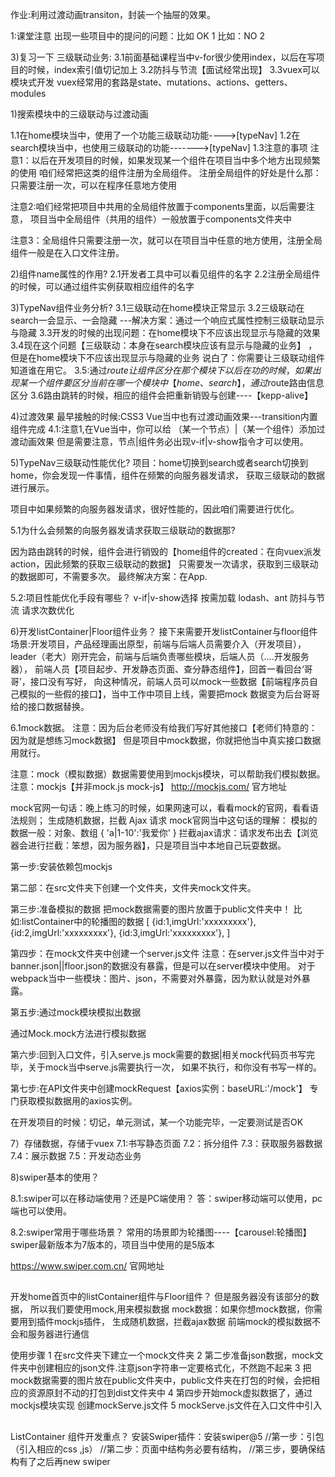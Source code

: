 作业:利用过渡动画transiton，封装一个抽屉的效果。



1:课堂注意
出现一些项目中的提问的问题：比如 OK    1
                         比如：NO    2






3)复习一下
三级联动业务:
3.1前面基础课程当中v-for很少使用index，以后在写项目的时候，index索引值切记加上
3.2防抖与节流【面试经常出现】
3.3vuex可以模块式开发
vuex经常用的套路是state、mutations、actions、getters、modules



1)搜索模块中的三级联动与过渡动画


1.1在home模块当中，使用了一个功能三级联动功能---->[typeNav]
1.2在search模块当中，也使用三级联动的功能------->[typeNav]
1.3注意的事项
注意1：以后在开发项目的时候，如果发现某一个组件在项目当中多个地方出现频繁的使用
咱们经常把这类的组件注册为全局组件。
注册全局组件的好处是什么那：只需要注册一次，可以在程序任意地方使用

注意2:咱们经常把项目中共用的全局组件放置于components里面，以后需要注意，
项目当中全局组件（共用的组件）一般放置于components文件夹中

注意3：全局组件只需要注册一次，就可以在项目当中任意的地方使用，注册全局组件一般是在入口文件注册。



2)组件name属性的作用?
2.1开发者工具中可以看见组件的名字
2.2注册全局组件的时候，可以通过组件实例获取相应组件的名字




3)TypeNav组件业务分析?
3.1三级联动在home模块正常显示
3.2三级联动在search一会显示、一会隐藏 ---解决方案：通过一个响应式属性控制三级联动显示与隐藏
3.3开发的时候的出现问题：在home模块下不应该出现显示与隐藏的效果
3.4现在这个问题【三级联动：本身在search模块应该有显示与隐藏的业务】 ，但是在home模块下不应该出现显示与隐藏的业务
说白了：你需要让三级联动组件知道谁在用它。
3.5:通过$route让组件区分在那个模块下
以后在功的时候，如果出现某一个组件要区分当前在哪一个模块中【home、search】，通过$route路由信息区分
3.6路由跳转的时候，相应的组件会把重新销毁与创建----【kepp-alive】





4)过渡效果
最早接触的时候:CSS3
Vue当中也有过渡动画效果---transition内置组件完成
4.1:注意1,在Vue当中，你可以给 （某一个节点）|（某一个组件）添加过渡动画效果
但是需要注意，节点|组件务必出现v-if|v-show指令才可以使用。




5)TypeNav三级联动性能优化?
项目：home切换到search或者search切换到home，你会发现一件事情，组件在频繁的向服务器发请求，
获取三级联动的数据进行展示。

项目中如果频繁的向服务器发请求，很好性能的，因此咱们需要进行优化。


5.1为什么会频繁的向服务器发请求获取三级联动的数据那?

因为路由跳转的时候，组件会进行销毁的【home组件的created：在向vuex派发action，因此频繁的获取三级联动的数据】
只需要发一次请求，获取到三级联动的数据即可，不需要多次。
最终解决方案：在App.



5.2:项目性能优化手段有哪些？
v-if|v-show选择
按需加载          lodash、ant
防抖与节流
请求次数优化




6)开发listContainer|Floor组件业务？
接下来需要开发listContainer与floor组件
场景:开发项目，产品经理画出原型，前端与后端人员需要介入（开发项目），
leader（老大）刚开完会，前端与后端负责哪些模块，后端人员（....开发服务器），
前端人员【项目起步、开发静态页面、查分静态组件】，回首一看回台‘哥哥’，接口没有写好，
向这种情况，前端人员可以mock一些数据【前端程序员自己模拟的一些假的接口】，当中工作中项目上线，需要把mock
数据变为后台哥哥给的接口数据替换。


6.1mock数据。
注意：因为后台老师没有给我们写好其他接口【老师们特意的：因为就是想练习mock数据】
但是项目中mock数据，你就把他当中真实接口数据用就行。

注意：mock（模拟数据）数据需要使用到mockjs模块，可以帮助我们模拟数据。
注意：mockjs【并非mock.js mock-js】
http://mockjs.com/  官方地址

mock官网一句话：晚上练习的时候，如果网速可以，看看mock的官网，看看语法规则；
生成随机数据，拦截 Ajax 请求
mock官网当中这句话的理解：
模拟的数据一般：对象、数组
{
    'a|1-10':'我爱你'
}
拦截ajax请求：请求发布出去【浏览器会进行拦截：笨想，因为服务器】，只是项目当中本地自己玩耍数据。


第一步:安装依赖包mockjs

第二部：在src文件夹下创建一个文件夹，文件夹mock文件夹。

第三步:准备模拟的数据
把mock数据需要的图片放置于public文件夹中！
比如:listContainer中的轮播图的数据
[
   {id:1,imgUrl:'xxxxxxxxx'}, 
   {id:2,imgUrl:'xxxxxxxxx'}, 
   {id:3,imgUrl:'xxxxxxxxx'}, 
]

第四步：在mock文件夹中创建一个server.js文件
注意：在server.js文件当中对于banner.json||floor.json的数据没有暴露，但是可以在server模块中使用。
对于webpack当中一些模块：图片、json，不需要对外暴露，因为默认就是对外暴露。


第五步:通过mock模块模拟出数据

通过Mock.mock方法进行模拟数据


第六步:回到入口文件，引入serve.js
mock需要的数据|相关mock代码页书写完毕，关于mock当中serve.js需要执行一次，
如果不执行，和你没有书写一样的。



第七步:在API文件夹中创建mockRequest【axios实例：baseURL:'/mock'】
专门获取模拟数据用的axios实例。

在开发项目的时候：切记，单元测试，某一个功能完毕，一定要测试是否OK




7）存储数据，存储于vuex
7.1:书写静态页面
7.2：拆分组件
7.3：获取服务器数据
7.4：展示数据
7.5：开发动态业务




8)swiper基本的使用？

8.1:swiper可以在移动端使用？还是PC端使用？
答：swiper移动端可以使用，pc端也可以使用。

8.2:swiper常用于哪些场景？
常用的场景即为轮播图----【carousel:轮播图】
swiper最新版本为7版本的，项目当中使用的是5版本

https://www.swiper.com.cn/ 官网地址




##
开发home首页中的listContainer组件与Floor组件？
但是服务器没有该部分的数据，
所以我们要使用mock,用来模拟数据
mock数据：如果你想mock数据，你需要用到插件mockjs插件，
生成随机数据，拦截ajax数据
前端mock的模拟数据不会和服务器进行通信

使用步骤
1 在src文件夹下建立一个mock文件夹
2 第二步准备json数据，mock文件夹中创建相应的json文件.注意json字符串一定要格式化，不然跑不起来
3 把mock数据需要的图片放在public文件夹中，public文件夹在打包的时候，会把相应的资源原封不动的打包到dist文件夹中
4 第四步开始mock虚拟数据了，通过mockjs模块实现
    创建mockServe.js文件
5 mockServe.js文件在入口文件中引入


##
ListContainer 组件开发重点？
安装Swiper插件：安装swiper@5
 //第一步：引包（引入相应的css ,js）
 //第二步：页面中结构务必要有结构，
 //第三步，要确保结构有了之后再new swiper






















































